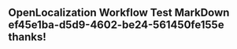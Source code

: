 <properties
ms.topic="hero-topic"
ms.test1="hero-topic"
ms.test2="test"/>

## OpenLocalization Workflow Test MarkDown ef45e1ba-d5d9-4602-be24-561450fe155e thanks!

